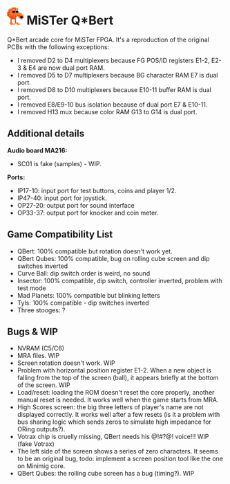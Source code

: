 ![QBert Character](./qbert.png) MiSTer Q*Bert
=============================================

Q*Bert arcade core for MiSTer FPGA. It's a reproduction of the original PCBs with the following exceptions:

- I removed D2 to D4 multiplexers because FG POS/ID registers E1-2, E2-3 & E4 are now dual port RAM.
- I removed D5 to D7 multiplexers because BG character RAM E7 is dual port.
- I removed D8 to D10 multiplexers because E10-11 buffer RAM is dual port.
- I removed E8/E9-10 bus isolation because of dual port E7 & E10-11.
- I removed H13 mux because color RAM G13 to G14 is dual port.

Additional details
------------------

**Audio board MA216:**
- SC01 is fake (samples) - WIP.

**Ports:**

- IP17-10: input port for test buttons, coins and player 1/2.
- IP47-40: input port for joystick.
- OP27-20: output port for sound interface
- OP33-37: output port for knocker and coin meter.

Game Compatibility List
-----------------------

- QBert: 100% compatible but rotation doesn't work yet.
- QBert Qubes: 100% compatible, bug on rolling cube screen and dip switches inverted
- Curve Ball: dip switch order is weird, no sound
- Insector: 100% compatible, dip switch, controller inverted, problem with test mode
- Mad Planets: 100% compatible but blinking letters
- Tyls: 100% compatible - dip switches inverted
- Three stooges: ?

Bugs & WIP
----------

- NVRAM (C5/C6)
- MRA files. WIP
- Screen rotation doesn't work. WIP
- Problem with horizontal position register E1-2. When a new object is falling from the top of the screen (ball), it appears briefly at the bottom of the screen. WIP
- Load/reset: loading the ROM doesn't reset the core properly, another manual reset is needed. It works well when the game starts from MRA.
- High Scores screen: the big three letters of player's name are not displayed correctly. It works well after a few resets (is it a problem with bus sharing logic which sends zeros to simulate high impedance for ORing outputs?).
- Votrax chip is cruelly missing, QBert needs his @!#?@! voice!!! WIP (fake Votrax)
- The left side of the screen shows a series of zero characters. It seems to be an original bug, todo: implement a screen position tool like the one on Minimig core.
- QBert Qubes: the rolling cube screen has a bug (timing?). WIP

